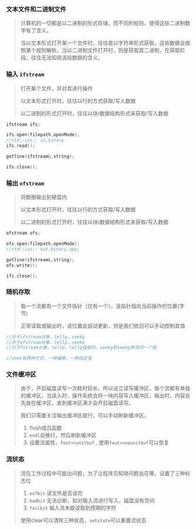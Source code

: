 ### 文本文件和二进制文件

> 计算机的一切都是以二进制的形式存储，而不同的规则，使得这些二进制数字有了含义。
>
> 当以文本形式打开某一个文件时，往往是以字符串形式获取，这些数据会按照某个规则解析。当以二进制文件打开时，则是获取其二进制，在获取阶段，往往无法知晓该段数据的含义。

### 输入 `ifstream`

> 打开某个文件，并对其进行操作
>
> 以文本形式打开时，往往以行的方式获取/写入数据
>
> 以二进制的形式打开时，往往以块/数据结构形式来获取/写入数据

```c++
ifstream ifs;

ifs.open(filepath,openMode);
//std::ios:: in,binary
ifs.read();

getline(ifstream&,string);

ifs.close();
```

### 输出 `ofstream`

> 将数据输出到硬盘内
>
> 以文本形式打开时，往往以行的方式获取/写入数据
>
> 以二进制的形式打开时，往往以块/数据结构形式来获取/写入数据

```c++
ofstream ofs;

ofs.open(filepath,openMode);
//std::ios:: out,binary,app,

getline(ifstream&,string);
ofs.write();

ifs.close();
```

### 随机存取

> 每一个流都有一个文件指针（仅有一个），该指针指向当前操作的位置(字节)
>
> 正常读取或输出时，该位置会自动更新，但是我们依旧可以手动控制其值

```c++
//对于ifstream对象，tellg，seekg  
//对于ofstream对象，tellp，seekp
//对于fstream对象，tellp，tellg值相同，seekg和seekp修改同一个值

//seek有两种方式，一种偏移，一种指定值
```



### 文件缓冲区

> 由于，开启磁盘读写一次耗时较长，所以设立读写缓冲区，每个流都有单独的缓冲区，当读入时，操作系统会将一块内容写入缓冲区，输出时，内容会先放在缓冲区，直到缓冲区满才会开启磁盘读写。
>
> 我们只需要关注输出缓冲区就行，可以手动刷新缓冲区，
>
> 1. flush成员函数
> 2. `endl`会换行，然后刷新缓冲区
> 3. 设置流属性，`fout<<unitbuf` , 使用`fout<<nounitbuf`可以恢复

### 流状态

> 流在工作过程中可能出问题，为了让程序员知晓问题出在哪，设置了三种标志位
>
> 1. `eofbit` 读文件是否读完
> 2. `badbit` 无法诊断，如对输入流进行写入，磁盘没有空间
> 3. `failbit` 输入流未能读取到预期的字符
>
> 使用clear可以清除三种状态，`setstate`可以重置流状态